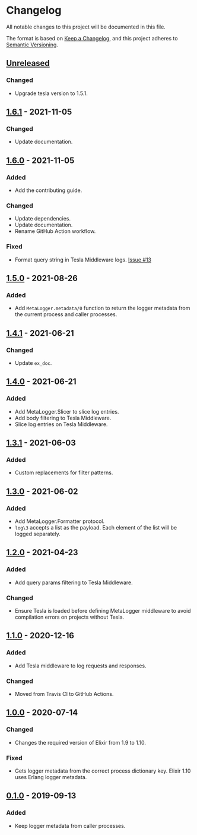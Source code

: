 # Changelog

All notable changes to this project will be documented in this file.

The format is based on [Keep a Changelog](https://keepachangelog.com/en/1.0.0/), and this project
adheres to [Semantic Versioning](https://semver.org/spec/v2.0.0.html).

## [Unreleased]

### Changed

-   Upgrade tesla version to 1.5.1.

## [1.6.1] - 2021-11-05

### Changed

-   Update documentation.

## [1.6.0] - 2021-11-05

### Added

-   Add the contributing guide.

### Changed

-   Update dependencies.
-   Update documentation.
-   Rename GitHub Action workflow.

### Fixed

-   Format query string in Tesla Middleware logs.
    [Issue #13](https://github.com/FindHotel/meta_logger/issues/13)

## [1.5.0] - 2021-08-26

### Added

-   Add `MetaLogger.metadata/0` function to return the logger metadata from the current process and
    caller processes.

## [1.4.1] - 2021-06-21

### Changed

-   Update `ex_doc`.

## [1.4.0] - 2021-06-21

### Added

-   Add MetaLogger.Slicer to slice log entries.
-   Add body filtering to Tesla Middleware.
-   Slice log entries on Tesla Middleware.

## [1.3.1] - 2021-06-03

### Added

-   Custom replacements for filter patterns.

## [1.3.0] - 2021-06-02

### Added

-   Add MetaLogger.Formatter protocol.
-   `log\3` accepts a list as the payload. Each element of the list will be logged separately.

## [1.2.0] - 2021-04-23

### Added

-   Add query params filtering to Tesla Middleware.

### Changed

-   Ensure Tesla is loaded before defining MetaLogger middleware to avoid compilation errors on
    projects without Tesla.

## [1.1.0] - 2020-12-16

### Added

-   Add Tesla middleware to log requests and responses.

### Changed

-   Moved from Travis CI to GitHub Actions.

## [1.0.0] - 2020-07-14

### Changed

-   Changes the required version of Elixir from 1.9 to 1.10.

### Fixed

-   Gets logger metadata from the correct process dictionary key. Elixir 1.10 uses Erlang logger
    metadata.

## [0.1.0] - 2019-09-13

### Added

-   Keep logger metadata from caller processes.

[Unreleased]: https://github.com/FindHotel/meta_logger/compare/1.6.1...HEAD
[1.6.1]: https://github.com/FindHotel/meta_logger/compare/1.6.0...1.6.1
[1.6.0]: https://github.com/FindHotel/meta_logger/compare/1.5.0...1.6.0
[1.5.0]: https://github.com/FindHotel/meta_logger/compare/1.4.1...1.5.0
[1.4.1]: https://github.com/FindHotel/meta_logger/compare/1.4.0...1.4.1
[1.4.0]: https://github.com/FindHotel/meta_logger/compare/1.3.1...1.4.0
[1.3.1]: https://github.com/FindHotel/meta_logger/compare/1.3.0...1.3.1
[1.3.0]: https://github.com/FindHotel/meta_logger/compare/1.2.0...1.3.0
[1.2.0]: https://github.com/FindHotel/meta_logger/compare/1.1.0...1.2.0
[1.1.0]: https://github.com/FindHotel/meta_logger/compare/1.0.0...1.1.0
[1.0.0]: https://github.com/FindHotel/meta_logger/compare/0.1.0...1.0.0
[0.1.0]: https://github.com/FindHotel/meta_logger/releases/tag/0.1.0
